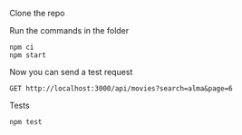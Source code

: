 Clone the repo

Run the commands in the folder
```
npm ci
npm start
```

Now you can send a test request
```
GET http://localhost:3000/api/movies?search=alma&page=6
```

Tests
```
npm test
```
